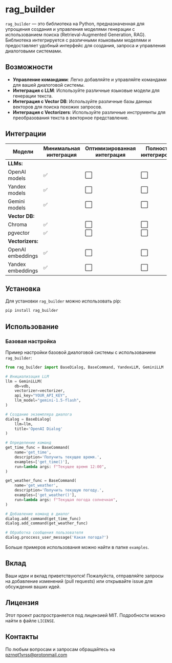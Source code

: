# rag_builder

`rag_builder` — это библиотека на Python, предназначенная для упрощения создания и управления моделями генерации с использованием поиска (Retrieval-Augmented Generation, RAG). Библиотека интегрируется с различными языковыми моделями и предоставляет удобный интерфейс для создания, запроса и управления диалоговыми системами.

## Возможности

- **Управление командами**: Легко добавляйте и управляйте командами для вашей диалоговой системы.
- **Интеграция с LLM**: Используйте различные языковые модели для генерации текста.
- **Интеграция с Vector DB**: Используйте различные базы данных векторов для поиска похожих запросов.
- **Интеграция с Vectorizers**: Используйте различные инструменты для преобразования текста в векторное представление.

## Интеграции
| Модели           | Минимальная интеграция | Оптимизированная интеграция | Полностью интегрировано |
|------------------|-----------------|-----------------------------|--------------------------|
| **LLMs:**        |                 |                             |                          |
| OpenAI models    | ✅                | ⬜                           | ⬜                        |
| Yandex models    | ✅                | ⬜                           | ⬜                        |
| Gemini models    | ✅                | ⬜                           | ⬜                        |
| **Vector DB:**   |                 |                             |                          |
| Chroma           | ✅                | ⬜                           | ⬜                        |
| pgvector         | ✅                | ⬜                           | ⬜                        |
| **Vectorizers:** |                 |                             |                          |
| OpenAI embeddings| ✅                | ⬜                           | ⬜                        |
| Yandex embeddings| ✅                | ⬜                           | ⬜                        |


## Установка

Для установки `rag_builder` можно использовать pip:

```bash
pip install rag_builder
```

## Использование

### Базовая настройка

Пример настройки базовой диалоговой системы с использованием `rag_builder`:

```python
from rag_builder import BaseDialog, BaseCommand, YandexLLM, GeminiLLM

# Инициализация LLM
llm = GeminiLLM(
    db=vdb,
    vectorizer=vectorizer,
    api_key="YOUR_API_KEY",
    llm_model="gemini-1.5-flash",
)

# Создание экземпляра диалога
dialog = BaseDialog(
    llm=llm,
    title='OpenAI Dialog'
)

# Определение команд
get_time_func = BaseCommand(
    name='get_time',
    description='Получить текущее время.',
    examples=['get_time()'],
    run=lambda args: f"Текущее время 12:00",
)

get_weather_func = BaseCommand(
    name='get_weather',
    description='Получить текущую погоду.',
    examples=['get_weather()'],
    run=lambda args: f"Текущая погода солнечная",
)

# Добавление команд в диалог
dialog.add_command(get_time_func)
dialog.add_command(get_weather_func)

# Обработка сообщения пользователя
dialog.proccess_user_message('Какая погода?')
```
Больше примеров использования можно найти в папке `examples`.
## Вклад

Ваши идеи и вклад приветствуются! Пожалуйста, отправляйте запросы на добавление изменений (pull requests) или открывайте issue для обсуждения ваших идей.

## Лицензия

Этот проект распространяется под лицензией MIT. Подробности можно найти в файле `LICENSE`.

## Контакты

По любым вопросам и запросам обращайтесь на [pzrnqt1vrss@protonmail.com](mailto:pzrnqt1vrss@protonmail.com)